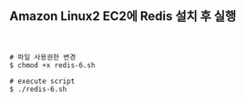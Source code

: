 ## Amazon Linux2 EC2에 Redis 설치 후 실행

</br>

```
# 파일 사용권한 변경
$ chmod +x redis-6.sh

# execute script
$ ./redis-6.sh
```
